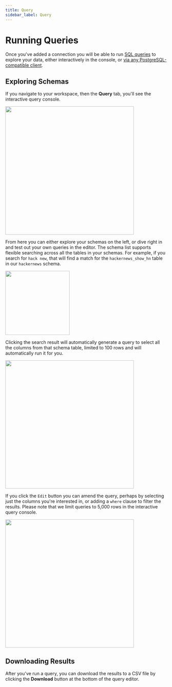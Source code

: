 ```yaml
---
title: Query
sidebar_label: Query
---
```



# Running Queries

Once you've added a connection you will be able to run
[SQL queries](https://steampipe.io/docs/sql/steampipe-sql) to explore your data, either interactively in
the console, or [via any PostgreSQL-compatible client](/pipes/docs/connect).



## Exploring Schemas

If you navigate to your workspace, then the **Query** tab, you'll see the
interactive query console.

<img src="/images/docs/pipes/cloud-query-editor.png" width="400pt"/>
<br />

From here you can either explore your schemas on the left, or dive right in and
test out your own queries in the editor. The schema list supports flexible
searching across all the tables in your schemas. For example, if you search for
`hack new`, that will find a match for the `hackernews_show_hn` table in our
`hackernews` schema.

<img src="/images/docs/pipes/cloud-query-schema-search.png" width="200pt"/>
<br />

Clicking the search result will automatically generate a query to select all the
columns from that schema table, limited to 100 rows and will automatically run
it for you.

<img src="/images/docs/pipes/cloud-query-table-results.png" width="400pt"/>
<br />

If you click the `Edit` button you can amend the query, perhaps by selecting
just the columns you're interested in, or adding a `where` clause to filter the
results. Please note that we limit queries to 5,000 rows in the interactive
query console.

<img src="/images/docs/pipes/cloud-query-custom-query.png" width="400pt"/>
<br />

## Downloading Results

After you've run a query, you can download the results to a CSV file by clicking
the **Download** button at the bottom of the query editor.


